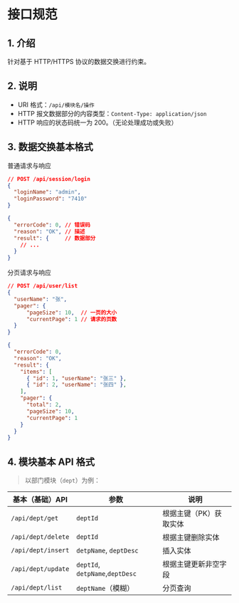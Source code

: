 # 接口规范

## 1. 介绍

针对基于 HTTP/HTTPS 协议的数据交换进行约束。

## 2. 说明

* URI 格式：`/api/模块名/操作`
* HTTP 报文数据部分的内容类型：`Content-Type: application/json`
* HTTP 响应的状态码统一为 200。（无论处理成功或失败）

## 3. 数据交换基本格式

普通请求与响应

```json
// POST /api/session/login
{
  "loginName": "admin",
  "loginPassword": "7410"
}
```

```json
{
  "errorCode": 0, // 错误码
  "reason": "OK", // 描述
  "result": {     // 数据部分
    // ...
  }
}
```

分页请求与响应

```json
// POST /api/user/list
{
  "userName": "张",
  "pager": {
      "pageSize": 10,  // 一页的大小
      "currentPage": 1 // 请求的页数
  }
}
```

```json
{
  "errorCode": 0,
  "reason": "OK",
  "result": {
    "items": [
      { "id": 1, "userName": "张三" },
      { "id": 2, "userName": "张四" },
    ],
    "pager": {
      "total": 2,
      "pageSize": 10,
      "currentPage": 1
    }
  }
}
```

## 4. 模块基本 API 格式

> 以部门模块（`dept`）为例：

| 基本（基础）API    | 参数                            | 说明                   |
| ------------------ | ------------------------------- | ---------------------- |
| `/api/dept/get`    | `deptId`                        | 根据主键（PK）获取实体 |
| `/api/dept/delete` | `deptId`                        | 根据主键删除实体       |
| `/api/dept/insert` | `detpName`, `deptDesc`          | 插入实体               |
| `/api/dept/update` | `deptId`, `detpName`,`deptDesc` | 根据主键更新非空字段   |
| `/api/dept/list`   | `deptName`（模糊）              | 分页查询               |
